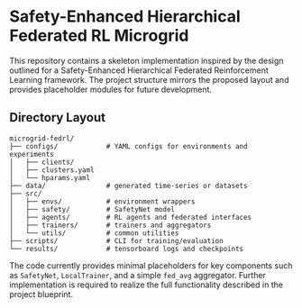 # Safety-Enhanced Hierarchical Federated RL Microgrid

This repository contains a skeleton implementation inspired by the design
outlined for a Safety-Enhanced Hierarchical Federated Reinforcement Learning
framework. The project structure mirrors the proposed layout and provides
placeholder modules for future development.

## Directory Layout

```
microgrid-fedrl/
├── configs/            # YAML configs for environments and experiments
│   ├── clients/
│   ├── clusters.yaml
│   └── hparams.yaml
├── data/               # generated time-series or datasets
├── src/
│   ├── envs/           # environment wrappers
│   ├── safety/         # SafetyNet model
│   ├── agents/         # RL agents and federated interfaces
│   ├── trainers/       # trainers and aggregators
│   └── utils/          # common utilities
├── scripts/            # CLI for training/evaluation
└── results/            # tensorboard logs and checkpoints
```

The code currently provides minimal placeholders for key components such as
`SafetyNet`, `LocalTrainer`, and a simple `fed_avg` aggregator. Further
implementation is required to realize the full functionality described in the
project blueprint.
